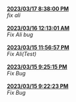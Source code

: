 <strong><ins>
2023/03/17 8:38:00 PM
</strong></ins><br><em>
fix ali
</em><br><br>
<strong><ins> 2023/03/16 12:13:01 AM </strong></ins><br><em> Fix Ali bug </em><br><br> <strong><ins> 2023/03/15 11:56:57 PM </strong></ins><br><em> Fix Ali(Test) </em><br><br> <strong><ins> 2023/03/15 9:25:15 PM </strong></ins><br><em> Fix Bug </em><br><br> <strong><ins> 2023/03/15 9:22:23 PM </strong></ins><br><em> Fix Bug </em><br><br>

